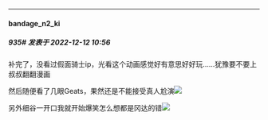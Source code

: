 

*****

####  bandage_n2_ki  
##### 935#       发表于 2022-12-12 10:56

补完了，没看过假面骑士ip，光看这个动画感觉好有意思好好玩……犹豫要不要上叔叔翻翻漫画

然后随便看了几眼Geats，果然还是不能接受真人尬演<img src="https://static.saraba1st.com/image/smiley/face2017/125.png" referrerpolicy="no-referrer">

另外细谷一开口我就开始爆笑怎么想都是冈达的错<img src="https://static.saraba1st.com/image/smiley/face2017/001.png" referrerpolicy="no-referrer">

